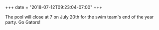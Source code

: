 +++
date = "2018-07-12T09:23:04-07:00"
+++

The pool will close at 7 on July 20th for the swim team's end of the year party. Go Gators!
